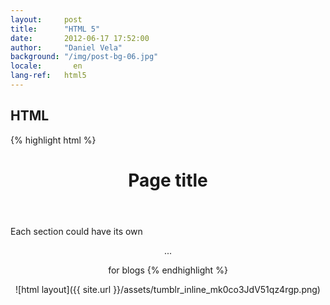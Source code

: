 ```yaml
---
layout:     post
title:      "HTML 5"
date:       2012-06-17 17:52:00
author:     "Daniel Vela"
background: "/img/post-bg-06.jpg"
locale:       en
lang-ref:   html5
---
```


## HTML

{% highlight html %}
<!doctype html>
<html>
<head>
 <title>Page title</title>
</head>
<body>
 <header><h1>Page title</h1></header>
 <nav><!-- Navigation --></nav>
 <section id="intro"><!-- Introduction --></section>
 <section><!-- Main content area --></section>
 <aside><!-- Sidebar --></aside>
 <footer><!-- Footer --></footer>
</body>
</html>

Each section could have its own <header><nav> ...

<article> for blogs
{% endhighlight %}


![html layout]({{ site.url }}/assets/tumblr_inline_mk0co3JdV51qz4rgp.png)

